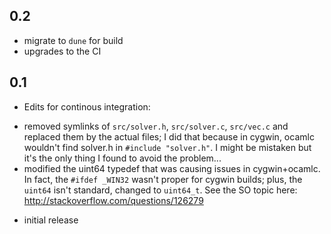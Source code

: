
## 0.2

- migrate to `dune` for build
- upgrades to the CI

## 0.1

- Edits for continous integration:
 * removed symlinks of `src/solver.h`, `src/solver.c`, `src/vec.c`
   and replaced them by the actual files; I did that because
   in cygwin, ocamlc wouldn't find solver.h in `#include "solver.h"`.
   I might be mistaken but it's the only thing I found to avoid the
   problem...
 * modified the uint64 typedef that was causing issues in cygwin+ocamlc.
   In fact, the `#ifdef _WIN32` wasn't proper for cygwin builds;
   plus, the `uint64` isn't standard, changed to `uint64_t`.
   See the SO topic here: http://stackoverflow.com/questions/126279

- initial release
